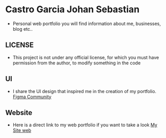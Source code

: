 # Castro Garcia Johan Sebastian

- Personal web portfolio you will find information about me, businesses, blog etc..

## LICENSE

- This project is not under any official license, for which you must have permission from the author, to modify something in the code

## UI

- I share the UI design that inspired me in the creation of my portfolio.
  <a href="https://www.figma.com/file/2GQ56Qy6gVzFzTYts4a6Rr/Designer-Portfolio-(Community)?type=design&node-id=0-1&mode=design&t=CE2tm7CYNSDOxFc4-0">Figma Community</a>

## Website

- Here is a direct link to my web portfolio if you want to take a look
  <a href="mysiteweb.com">My Site web</a>
